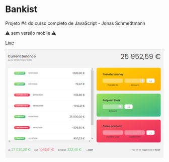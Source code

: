 # Bankist

Projeto #4 do curso completo de JavaScript - Jonas Schmedtmann

⚠ sem versão mobile ⚠

[Live](https://luciana-santos.github.io/bankist)

![preview](https://raw.githubusercontent.com/Luciana-Santos/bankist/main/preview.png)
